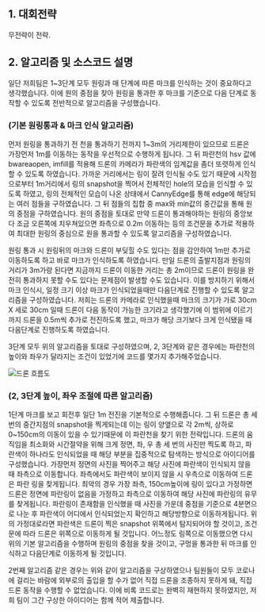 

## 1. 대회전략

무전략이 전략.







## 2. 알고리즘 및 소스코드 설명

일단 저희팀은 1~3단계 모두 원링과 매 단계에 따른 마크를 인식하는 것이 중요하다고 생각했습니다.
이에 원의 중점을 찾아 원링을 통과한 후 마크를 기준으로 다음 단계로 동작할 수 있도록 전반적으로 알고리즘을 구성했습니다.

### (기본 원링통과 & 마크 인식 알고리즘)
먼저 원링을 통과하기 전 천을 통과하기 전까지 1~3m의 거리제한이 있으므로 드론은 가장먼저 1m를 이동하는 동작을 우선적으로 수행하게 됩니다.
그 뒤 파란천의 hsv 값에 bwareaopen, imfill를 적용해 드론의 카메라가 파란색의 임계값을 좀더 또렷하게 인식할 수 있도록 하였습니다.
가까운 거리에서는 링이 잘려 인식될 수도 있기 때문에 시작점으로부터 1m거리에서 링의 snapshot을 찍어서 전체적인 hole의 모습을 인식할 수 있도록 하였고, 
링의 전체적인 모습이 나온 상태에서 CannyEdge를 통해 edge에 해당되는 여러 점들을 구하였습니다. 
그 뒤 점들의 집합 중 max와 min값의 중간값을 통해 원의 중점을 구하였습니다.
원의 중점을 토대로 만약 드론이 통과해야하는 원링의 중앙보다 조금 오른쪽에 치우쳐있으면 좌측으로 0.2m 이동하는 등의 조건문을 추가로 적용하여 
최대한 원링의 중심으로 원을 통과할 수 있도록 알고리즘을 구성하였습니다.

원링 통과 시 원링뒤의 마크와 드론이 부딪힐 수도 있다는 점을 감안하여 1m만 추가로 이동하도록 하고 바로 마크가 인식하도록 하였습니다.
만일 드론의 출발지점과 원링의 거리가 3m가량 된다면 지금까지 드론이 이동한 거리는 총 2m이므로 드론이 원링을 완전히 통과하지 못할 수도 있다는 문제점이 발생할 수도 있습니다.
이를 방지하기 위해서 마크 인식시, 일정 크기 이상 마크가 인식되었을때만 다음단계로 진행할 수 있도록 알고리즘을 구성하였습니다. 
저희는 드론의 카메라로 인식했을때 마크의 크기가 가로 30cm X 세로 30cm 일때 드론이 다음 동작이 가능한 크기라고 생각했기에 이 범위에 이르기까지 드론을 0.5m씩 추가로 전진하도록 했고, 마크가 해당 크기보다 크게 인식됐을 때 다음단계로 진행하도록 하였습니다.

3단계 모두 위의 알고리즘을 토대로 구성하였으며, 2, 3단계와 같은 경우에는 파란천의 높이와 좌우가 달라지는 조건이 있었기에 코드를 몇가지 추가해주었습니다.

![드론 흐름도](https://user-images.githubusercontent.com/82217475/178762730-f65b40b6-3f0b-40fb-bab1-e663d9217430.png)



### (2, 3단계 높이, 좌우 조절에 따른 알고리즘)
1단계 마크를 보고 회전후 일단 1m 전진을 기본적으로 수행해줍니다.
그 뒤 드론은 총 세 번의 중간지점의 snapshot을 찍게되는데 이는 링이 양옆으로 각 2m씩, 상하로 0~150cm의 이동이 있을 수 있기때문에 이 파란천을 찾기 위한 전략입니다.
드론의 움직임을 최소화와 시간절약을 위해 크게 정면, 좌, 우 총 세 번의 사진만 찍도록 하고, 파란색이 하나라도 인식되었을 때 해당 부분을 집중적으로 탐색하는 방식으로 아이디어를 구성했습니다. 가장먼저 정면의 사진을 찍어주고 해당 사진에 파란색이 인식되지 않을 때 좌측으로 이동합니다. 좌측에서도 파란색이 보이지 않을 시 우측으로 이동하여 드론은 파란 링을 찾게됩니다. 
최악의 경우 가장 좌측, 150cm높이에 링이 있다고 가정하면 드론은 정면에 파란링이 없음을 가정하고 좌측으로 이동하여 해당 사진에 파란링의 유무를 찾게됩니다.
파란링이 존재함을 인식했을 때 사진을 가운데 중점을 기준으로 4분면으로 나눈 후 파란색이 어디에서 인식되었는지 확인하고 해당방향으로 이동하게됩니다.
위의 가정대로라면 파란색은 드론이 찍은 snapshot 위쪽에서 탐지되어야 할 것이고, 조건문에 따라 드론은 위쪽으로 이동하게 될 것입니다.
어느정도 링쪽으로 이동했으면 다시 위의 기본 알고리즘을 수행하며 원링의 중점을 찾을 것이고, 구멍을 통과한 뒤 마크를 인식하고 다음단계로 이동하게 될 것입니다.


2번째 알고리즘 같은 경우는 위와 같이 알고리즘을 구상하였으나 
팀원들이 모두 코로나에 걸리는 바람에 외부로의 출입을 할 수가 없어 직접 드론을 조종하지 못하게 돼, 직접 드론 동작을 수행할 수 없었습니다.
이에 비록 코드로는 완벽히 재현하지 못하였지만, 저희 팀이 그간 구상한 아이디어는 함께 적어 제출합니다. 





